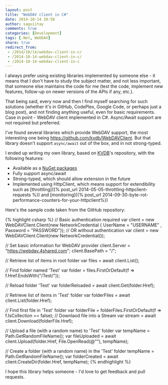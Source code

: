 ```yaml
---
layout: post
title: "WebDAV client in C#"
date: 2014-10-14 20:58
author: saguiitay
comments: true
categories: [Development]
tags: [.Net, WebDAV]
share: true
redirect_from:
 - /2014/10/14/webdav-client-in-c/
 - /2014-10-14-webdav-client-in-c/
 - /2014-10-14-webdav-client-in-c
---
```

I always prefer using existing libraries implemented by someone else - it means that I don't have to study the subject matter, and not less important, that someone
else maintains the code for me (test the code, implement new features, follow-up on newer versions of the APIs if any, etc.). 

That being said, every now and then I find myself searching for such solutions (whether it's in GitHub, CodePlex, Google Code, or perhaps just a blog post), and not
finding anything useful, even for basic requirements. Case in point - WebDAV client implemented in C#. Async/Await support are not required but preferred.

I've found several libraries which provide WebDAV support, the most interesting one being <https://github.com/kvdb/WebDAVClient>. But that library doesn't support
`async/await` out of the box, and in not strong-typed.

I ended up writing my own library, based on [KVDB](https://github.com/kvdb/)'s repository, with the following features:

* Available as a [NuGet packages](https://www.nuget.org/packages/WebDAVClient/)
* Fully support async/await
* Strong-typed, which should allow extension in the future
* Implemented using HttpClient, which means support for extendibility such as [throttling]({% post_url 2014-05-05-throttling-httpclient-requests %}) and 
[monitoring]({% post_url 2014-09-30-byte-rot-performance-counters-for-your-httpclient%})

Here's the sample code taken from the GitHub repository:

{% highlight csharp %}
// Basic authentication required
var client = new WebDAVClient.Client(new NetworkCredential { UserName = "USERNAME" , Password = "PASSWORD"});
// OR without authentication
var client = new WebDAVClient.Client(new NetworkCredential());

// Set basic information for WebDAV provider
client.Server = "https://webdav.4shared.com";
client.BasePath = "/";

// Retrieve list of items in root folder
var files = await client.List();

// Find folder named 'Test'
var folder = files.FirstOrDefault(f => f.Href.EndsWith("/Test/"));

// Reload folder 'Test'
var folderReloaded = await client.Get(folder.Href);

// Retrieve list of items in 'Test' folder
var folderFiles = await client.List(folder.Href);

// Find first file in 'Test' folder
var folderFile = folderFiles.FirstOrDefault(f => f.IsCollection == false);
// Downlaod file into a Stream
var stream = await client.Download(folderFile.Href);

// Upload a file (with a random name) to 'Test' folder
var tempName = Path.GetRandomFileName();
var fileUploaded = await client.Upload(folder.Href, File.OpenRead(@"<PATH TO FILE>"), tempName);

// Create a folder (with a random name) in the 'Test' folder
tempName = Path.GetRandomFileName();
var folderCreated = await client.CreateDir(folder.Href, tempName);
{% endhighlight %}

I hope this library helps someone - I'd love to get feedback and pull requests.
